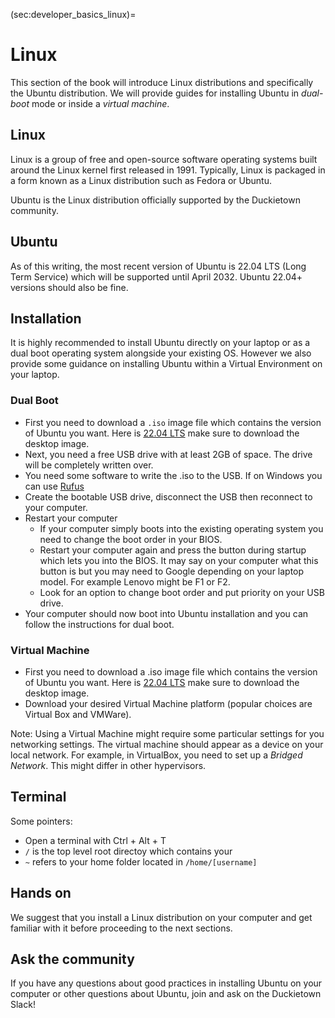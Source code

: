 (sec:developer_basics_linux)=
# Linux

This section of the book will introduce Linux distributions and specifically
the Ubuntu distribution. We will provide guides for installing Ubuntu in 
_dual-boot_ mode or inside a _virtual machine_.

## Linux

Linux is a group of free and open-source software operating systems built 
around the Linux kernel first released in 1991. Typically, Linux is packaged 
in a form known as a Linux distribution such as Fedora or Ubuntu.

Ubuntu is the Linux distribution officially supported by the Duckietown community.


## Ubuntu

As of this writing, the most recent version of Ubuntu is 22.04 LTS (Long Term Service) 
which will be supported until April 2032. Ubuntu 22.04+ versions should also be fine.


## Installation

It is highly recommended to install Ubuntu directly on your laptop or as a dual boot 
operating system alongside your existing OS. However we also provide some guidance on 
installing Ubuntu within a Virtual Environment on your laptop.


### Dual Boot

* First you need to download a `.iso` image file which contains the version of Ubuntu you want. 
    Here is [22.04 LTS](http://releases.ubuntu.com/22.04/) make sure to download the desktop image.
* Next, you need a free USB drive with at least 2GB of space. The drive will be completely written over.
* You need some software to write the .iso to the USB. If on Windows you can use [Rufus](https://rufus.ie/)
* Create the bootable USB drive, disconnect the USB then reconnect to your computer.
* Restart your computer
    - If your computer simply boots into the existing operating system you need to change the boot order in your BIOS.
    - Restart your computer again and press the button during startup which lets you into the BIOS. It may say on your computer what this button is but you may need to Google depending on your laptop model. For example Lenovo might be F1 or F2.
    - Look for an option to change boot order and put priority on your USB drive.
* Your computer should now boot into Ubuntu installation and you can follow the instructions for dual boot.

### Virtual Machine

* First you need to download a .iso image file which contains the version of Ubuntu you want. 
    Here is [22.04 LTS](http://releases.ubuntu.com/22.04/) make sure to download the desktop image.
* Download your desired Virtual Machine platform (popular choices are Virtual Box and VMWare).

Note: Using a Virtual Machine might require some particular settings for you networking settings. The virtual machine should appear as a device on your local network. For example, in VirtualBox, you need to set up a _Bridged Network_. This might differ in other hypervisors.

## Terminal

Some pointers:

* Open a terminal with Ctrl + Alt + T
* `/` is the top level root directoy which contains your
* `~` refers to your home folder located in `/home/[username]`


## Hands on

We suggest that you install a Linux distribution on your computer and get familiar
with it before proceeding to the next sections.


## Ask the community

If you have any questions about good practices in installing Ubuntu on your computer or
other questions about Ubuntu, join and ask on the Duckietown Slack!
